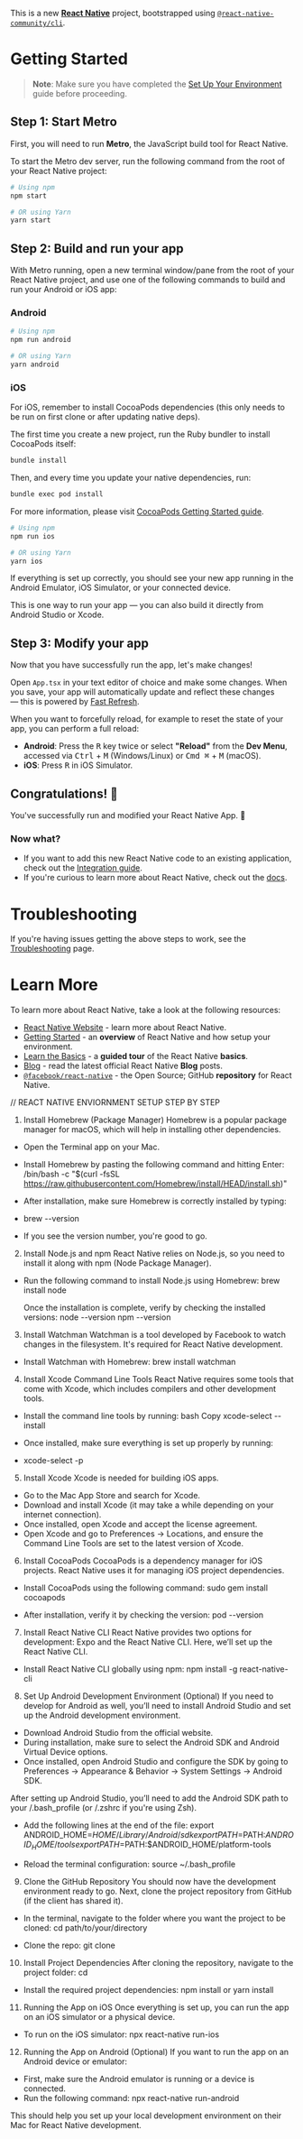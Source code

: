 This is a new [**React Native**](https://reactnative.dev) project, bootstrapped using [`@react-native-community/cli`](https://github.com/react-native-community/cli).

# Getting Started

> **Note**: Make sure you have completed the [Set Up Your Environment](https://reactnative.dev/docs/set-up-your-environment) guide before proceeding.

## Step 1: Start Metro

First, you will need to run **Metro**, the JavaScript build tool for React Native.

To start the Metro dev server, run the following command from the root of your React Native project:

```sh
# Using npm
npm start

# OR using Yarn
yarn start
```

## Step 2: Build and run your app

With Metro running, open a new terminal window/pane from the root of your React Native project, and use one of the following commands to build and run your Android or iOS app:

### Android

```sh
# Using npm
npm run android

# OR using Yarn
yarn android
```

### iOS

For iOS, remember to install CocoaPods dependencies (this only needs to be run on first clone or after updating native deps).

The first time you create a new project, run the Ruby bundler to install CocoaPods itself:

```sh
bundle install
```

Then, and every time you update your native dependencies, run:

```sh
bundle exec pod install
```

For more information, please visit [CocoaPods Getting Started guide](https://guides.cocoapods.org/using/getting-started.html).

```sh
# Using npm
npm run ios

# OR using Yarn
yarn ios
```

If everything is set up correctly, you should see your new app running in the Android Emulator, iOS Simulator, or your connected device.

This is one way to run your app — you can also build it directly from Android Studio or Xcode.

## Step 3: Modify your app

Now that you have successfully run the app, let's make changes!

Open `App.tsx` in your text editor of choice and make some changes. When you save, your app will automatically update and reflect these changes — this is powered by [Fast Refresh](https://reactnative.dev/docs/fast-refresh).

When you want to forcefully reload, for example to reset the state of your app, you can perform a full reload:

- **Android**: Press the <kbd>R</kbd> key twice or select **"Reload"** from the **Dev Menu**, accessed via <kbd>Ctrl</kbd> + <kbd>M</kbd> (Windows/Linux) or <kbd>Cmd ⌘</kbd> + <kbd>M</kbd> (macOS).
- **iOS**: Press <kbd>R</kbd> in iOS Simulator.

## Congratulations! :tada:

You've successfully run and modified your React Native App. :partying_face:

### Now what?

- If you want to add this new React Native code to an existing application, check out the [Integration guide](https://reactnative.dev/docs/integration-with-existing-apps).
- If you're curious to learn more about React Native, check out the [docs](https://reactnative.dev/docs/getting-started).

# Troubleshooting

If you're having issues getting the above steps to work, see the [Troubleshooting](https://reactnative.dev/docs/troubleshooting) page.

# Learn More

To learn more about React Native, take a look at the following resources:

- [React Native Website](https://reactnative.dev) - learn more about React Native.
- [Getting Started](https://reactnative.dev/docs/environment-setup) - an **overview** of React Native and how setup your environment.
- [Learn the Basics](https://reactnative.dev/docs/getting-started) - a **guided tour** of the React Native **basics**.
- [Blog](https://reactnative.dev/blog) - read the latest official React Native **Blog** posts.
- [`@facebook/react-native`](https://github.com/facebook/react-native) - the Open Source; GitHub **repository** for React Native.







// REACT NATIVE ENVIORNMENT SETUP STEP BY STEP

1. Install Homebrew (Package Manager)
Homebrew is a popular package manager for macOS, which will help in installing other dependencies.
* Open the Terminal app on your Mac.
* Install Homebrew by pasting the following command and hitting Enter:
/bin/bash -c "$(curl -fsSL https://raw.githubusercontent.com/Homebrew/install/HEAD/install.sh)"


* After installation, make sure Homebrew is correctly installed by typing:
* brew --version
* If you see the version number, you're good to go. 


2. Install Node.js and npm
React Native relies on Node.js, so you need to install it along with npm (Node Package Manager).
* Run the following command to install Node.js using Homebrew:
 brew install node

   Once the installation is complete, verify by checking the installed versions:
node --version
npm --version




3. Install Watchman
Watchman is a tool developed by Facebook to watch changes in the filesystem. It's required for React Native development.
* Install Watchman with Homebrew:
brew install watchman




4. Install Xcode Command Line Tools
React Native requires some tools that come with Xcode, which includes compilers and other development tools.
* Install the command line tools by running:
bash
Copy
xcode-select --install

* Once installed, make sure everything is set up properly by running:
* xcode-select -p


5. Install Xcode
Xcode is needed for building iOS apps.
* Go to the Mac App Store and search for Xcode.
* Download and install Xcode (it may take a while depending on your internet connection).
* Once installed, open Xcode and accept the license agreement.
* Open Xcode and go to Preferences → Locations, and ensure the Command Line Tools are set to the latest version of Xcode.



6. Install CocoaPods
CocoaPods is a dependency manager for iOS projects. React Native uses it for managing iOS project dependencies.
* Install CocoaPods using the following command:
sudo gem install cocoapods


* After installation, verify it by checking the version:
pod --version



7. Install React Native CLI
React Native provides two options for development: Expo and the React Native CLI. Here, we’ll set up the React Native CLI.
* Install React Native CLI globally using npm:
npm install -g react-native-cli


8. Set Up Android Development Environment (Optional)
If you need to develop for Android as well, you’ll need to install Android Studio and set up the Android development environment.
* Download Android Studio from the official website.
* During installation, make sure to select the Android SDK and Android Virtual Device options.
* Once installed, open Android Studio and configure the SDK by going to Preferences → Appearance & Behavior → System Settings → Android SDK.


After setting up Android Studio, you’ll need to add the Android SDK path to your /.bash_profile (or /.zshrc if you're using Zsh).
* Add the following lines at the end of the file:
export ANDROID_HOME=$HOME/Library/Android/sdk
export PATH=$PATH:$ANDROID_HOME/tools
export PATH=$PATH:$ANDROID_HOME/platform-tools


* Reload the terminal configuration:
source ~/.bash_profile



9. Clone the GitHub Repository
You should now have the development environment ready to go. Next, clone the project repository from GitHub (if the client has shared it).
* In the terminal, navigate to the folder where you want the project to be cloned:
cd path/to/your/directory


* Clone the repo:
git clone <repository-url>



10. Install Project Dependencies
After cloning the repository, navigate to the project folder:
cd <project-folder>

* Install the required project dependencies:
npm install or yarn install


11. Running the App on iOS
Once everything is set up, you can run the app on an iOS simulator or a physical device.
* To run on the iOS simulator:
npx react-native run-ios


12. Running the App on Android (Optional)
If you want to run the app on an Android device or emulator:
* First, make sure the Android emulator is running or a device is connected.
* Run the following command:
npx react-native run-android


This should help you set up your local development environment on their Mac for React Native development.

